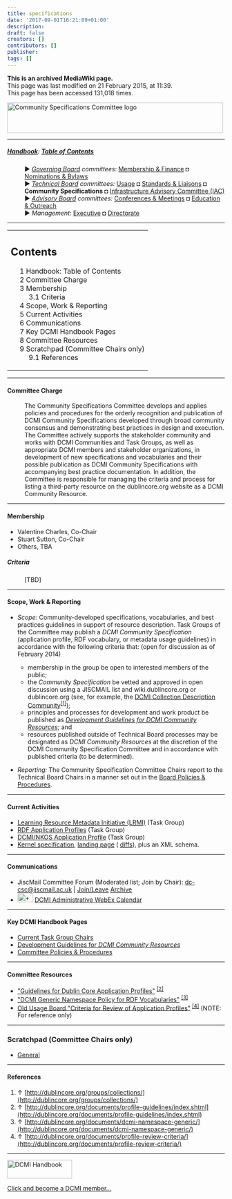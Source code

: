 ```yaml
---
title: specifications
date: '2017-09-01T16:21:09+01:00'
description: 
draft: false
creators: []
contributors: []
publisher: 
tags: []
---
```


 **This is an archived MediaWiki page.**  
This page was last modified on 21 February 2015, at 11:39.  
This page has been accessed 131,018 times.

[<img alt="Community Specifications Committee logo" src="/archive/mediawiki_wiki/images/Specifications_logo.png" width="500" height="70">](/archive/mediawiki_wiki/images/Specifications_logo.png "Community Specifications Committee logo")

* * *

##### [Handbook](/archive/mediawiki_wiki/DCMI_Handbook "DCMI Handbook"): [Table of Contents](/archive/mediawiki_wiki/DCMI_Handbook/ "DCMI Handbook") 
<dl>
<dd> ► <i><a href="/mediawiki_wiki/DCMI_Governing_Board.md" title="DCMI Governing Board">Governing Board</a> committees:</i> <a href="/mediawiki_wiki/DCMI_Governing_Board/finance.md" title="DCMI Governing Board/finance">Membership &amp; Finance</a> ◘ <a href="/mediawiki_wiki/DCMI_Governing_Board/nominations.md" title="DCMI Governing Board/nominations">Nominations &amp; Bylaws</a> 
</dd>
<dd> ► <i><a href="/mediawiki_wiki/DCMI_Technical_Board.md" title="DCMI Technical Board">Technical Board</a> committees:</i> <a href="/mediawiki_wiki/DCMI_Technical_Board/usage.md" title="DCMI Technical Board/usage">Usage</a> ◘ <a href="/mediawiki_wiki/DCMI_Technical_Board/standards.md" title="DCMI Technical Board/standards">Standards &amp; Liaisons</a> ◘ <strong class="selflink">Community Specifications</strong> ◘ <a href="/mediawiki_wiki/DCMI_Technical_Board/infrastructure.md" title="DCMI Technical Board/infrastructure">Infrastructure Advisory Committee (IAC)</a>
</dd>
<dd> ► <i><a href="/mediawiki_wiki/DCMI_Advisory_Board.md" title="DCMI Advisory Board">Advisory Board</a> committees:</i> <a href="/mediawiki_wiki/DCMI_Advisory_Board/meetings.md" title="DCMI Advisory Board/meetings">Conferences &amp; Meetings</a> ◘ <a href="/mediawiki_wiki/DCMI_Advisory_Board/documentation.md" title="DCMI Advisory Board/documentation">Education &amp; Outreach</a>
</dd>
<dd> ► <i>Management:</i> <a href="/mediawiki_wiki/Exec_Committee.md" title="Exec Committee">Executive</a> ◘ <a href="/mediawiki_wiki/Exec_Committee/directorate.md" title="Exec Committee/directorate">Directorate</a>
</dd>
</dl>

* * *

<table id="toc" class="toc">
  <tr>
    <td>
      <div id="toctitle">
        <h2>Contents</h2>
      </div>
      <ul>
        <li class="toclevel-1"><a href="#Handbook:_Table_of_Contents"><span class="tocnumber">1</span> <span class="toctext">Handbook: Table of Contents</span></a></li>
        <li class="toclevel-1 tocsection-1"><a href="#Committee_Charge"><span class="tocnumber">2</span> <span class="toctext">Committee Charge</span></a></li>
        <li class="toclevel-1 tocsection-2">
          <a href="#Membership"><span class="tocnumber">3</span> <span class="toctext">Membership</span></a>
          <ul>
            <li class="toclevel-2 tocsection-3"><a href="#Criteria"><span class="tocnumber">3.1</span> <span class="toctext">Criteria</span></a></li>
          </ul>
        </li>
        <li class="toclevel-1 tocsection-4"><a href="#Scope.2C_Work_.26_Reporting"><span class="tocnumber">4</span> <span class="toctext">Scope, Work &amp; Reporting</span></a></li>
        <li class="toclevel-1 tocsection-5"><a href="#Current_Activities"><span class="tocnumber">5</span> <span class="toctext">Current Activities</span></a></li>
        <li class="toclevel-1 tocsection-6"><a href="#Communications"><span class="tocnumber">6</span> <span class="toctext">Communications</span></a></li>
        <li class="toclevel-1 tocsection-7"><a href="#Key_DCMI_Handbook_Pages"><span class="tocnumber">7</span> <span class="toctext">Key DCMI Handbook Pages</span></a></li>
        <li class="toclevel-1 tocsection-8"><a href="#Committee_Resources"><span class="tocnumber">8</span> <span class="toctext">Committee Resources</span></a></li>
        <li class="toclevel-1 tocsection-9">
          <a href="#Scratchpad_.28Committee_Chairs_only.29"><span class="tocnumber">9</span> <span class="toctext">Scratchpad (Committee Chairs only)</span></a>
          <ul>
            <li class="toclevel-2 tocsection-10"><a href="#References"><span class="tocnumber">9.1</span> <span class="toctext">References</span></a></li>
          </ul>
        </li>
      </ul>
    </td>
  </tr>
</table>


* * *

#### Committee Charge 
<dl><dd> The Community Specifications Committee develops and applies policies and procedures for the orderly recognition and publication of DCMI Community Specifications developed through broad community consensus and demonstrating best practices in design and execution. The Committee actively supports the stakeholder community and works with DCMI Communities and Task Groups, as well as appropriate DCMI members and stakeholder organizations, in development of new specifications and vocabularies and their possible publication as DCMI Community Specifications with accompanying best practice documentation. In addition, the Committee is responsible for managing the criteria and process for listing a third-party resource on the dublincore.org website as a DCMI Community Resource.
</dd></dl>

* * *

#### Membership 

- Valentine Charles, Co-Chair
- Stuart Sutton, Co-Chair
- Others, TBA

##### Criteria 
<dl><dd> [TBD] 
</dd></dl>

* * *

#### Scope, Work & Reporting 

- _Scope:_ Community-developed specifications, vocabularies, and best practices guidelines in support of resource description. Task Groups of the Committee may publish a _DCMI Community Specification_ (application profile, RDF vocabulary, or metadata usage guidelines) in accordance with the following criteria that: (open for discussion as of February 2014) 
  - membership in the group be open to interested members of the public;
  - the _Community Specification_ be vetted and approved in open discussion using a JISCMAIL list and wiki.dublincore.org or dublincore.org (see, for example, the [DCMI Collection Description Community](http://dublincore.org/groups/collections/)<sup id="cite_ref-0" class="reference"><a href="#cite_note-0">[1]</a></sup>);
  - principles and processes for development and work product be published as [_Development Guidelines for DCMI Community Resources_](/archive/mediawiki_wiki/DCMI_Technical_Board/specifications/dcr_guidelines "DCMI Technical Board/specifications/dcr guidelines"); and
  - resources published outside of Technical Board processes may be designated as _DCMI Community Resources_ at the discretion of the DCMI Community Specification Committee and in accordance with published criteria (to be determined).

- _Reporting:_ The Community Specification Committee Chairs report to the Technical Board Chairs in a manner set out in the [Board Policies & Procedures](/archive/mediawiki_wiki/DCMI_Technical_Board/procedures "DCMI Technical Board/procedures").

* * *

#### Current Activities 

- [Learning Resource Metadata Initiative (LRMI)](/archive/mediawiki_wiki/AB-Comm/ed/LRMI/TG "AB-Comm/ed/LRMI/TG") (Task Group)
- [RDF Application Profiles](/archive/mediawiki_wiki/RDF_Application_Profiles "RDF Application Profiles") (Task Group)
- [DCMI/NKOS Application Profile](/archive/mediawiki_wiki/DCMI_Technical_Board/specifications/nkos "DCMI Technical Board/specifications/nkos") (Task Group)
- [Kernel specification](http://dot.ucop.edu/specs/ercspec.html), [landing page](http://dot.ucop.edu/specs/erc_dcrec.shtml) ( [diffs](http://dot.ucop.edu/specs/erc-old-03-diffs.html)), plus an XML schema.

* * *

#### Communications 

- JiscMail Committee Forum (Moderated list; Join by Chair): [dc-csc@jiscmail.ac.uk](mailto:dc-csc@jiscmail.ac.uk) | [Join/Leave](http://www.jiscmail.ac.uk/lists/dc-csc.html) [Archive](http://www.jiscmail.ac.uk/cgi-bin/wa.exe?SUBED1=dc-csc&A=1)
- [<img alt="+ symbol" src="/archive/mediawiki_wiki/images/Plus.jpg" width="36" height="21">](/archive/mediawiki_wiki/images/Plus.jpg "+ symbol") [DCMI Administrative WebEx Calendar](https://www.google.com/calendar/embed?title=DCMI%20WebEx%20Calendar&height=600&wkst=2&bgcolor=%23ff6600&src=99h1apmg3h74clla4ufl6a009g%40group.calendar.google.com&color=%23853104&ctz=America%2FNew_York)

* * *

#### Key DCMI Handbook Pages 

- [Current Task Group Chairs](/archive/mediawiki_wiki/DCMI_Technical_Board/specifications/TGchairs "DCMI Technical Board/specifications/TGchairs")
- [Development Guidelines for _DCMI Community Resources_](/archive/mediawiki_wiki/DCMI_Technical_Board/specifications/dcr_guidelines "DCMI Technical Board/specifications/dcr guidelines")
- [Committee Policies & Procedures](/index.php?title=DCMI_Technical_Board/procedures/specifications&action=edit&redlink=1 "DCMI Technical Board/procedures/specifications (page does not exist)")

* * *

#### Committee Resources 

- ["Guidelines for Dublin Core Application Profiles"](http://dublincore.org/documents/profile-guidelines/index.shtml) <sup id="cite_ref-1" class="reference"><a href="#cite_note-1">[2]</a></sup>
- ["DCMI Generic Namespace Policy for RDF Vocabularies"](http://dublincore.org/documents/dcmi-namespace-generic/) <sup id="cite_ref-2" class="reference"><a href="#cite_note-2">[3]</a></sup>
- [Old Usage Board "Criteria for Review of Application Profiles"](http://dublincore.org/documents/profile-review-criteria/) <sup id="cite_ref-3" class="reference"><a href="#cite_note-3">[4]</a></sup> (NOTE: For reference only)

* * *

### Scratchpad (Committee Chairs only) 

- [General](/index.php?title=DCMI_Technical_Board/specifications/scratchpad/general&action=edit&redlink=1 "DCMI Technical Board/specifications/scratchpad/general (page does not exist)")

* * *

#### References 

1. ↑ [http://dublincore.org/groups/collections/](http://dublincore.org/groups/collections/)
2. ↑ [http://dublincore.org/documents/profile-guidelines/index.shtml](http://dublincore.org/documents/profile-guidelines/index.shtml)
3. ↑ [http://dublincore.org/documents/dcmi-namespace-generic/](http://dublincore.org/documents/dcmi-namespace-generic/)
4. ↑ [http://dublincore.org/documents/profile-review-criteria/](http://dublincore.org/documents/profile-review-criteria/)

* * *

[<img alt="DCMI Handbook" src="/archive/mediawiki_wiki/images/Join_us-150.png" width="150" height="43">](/archive/mediawiki_wiki/images/Join_us-150.png "DCMI Handbook")

[Click and become a DCMI member...](http://dublincore.org/support/#individualMember)

